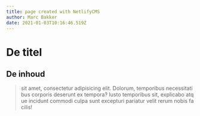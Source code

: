 ```yaml
---
title: page created with NetlifyCMS
author: Marc Bakker
date: 2021-01-03T10:16:46.519Z
---
```


# De titel

## De inhoud

> sit amet, consectetur adipisicing elit. Dolorum, temporibus necessitatibus corporis deserunt ex tempora? Iusto temporibus sit, explicabo atque incidunt commodi culpa sunt excepturi pariatur velit rerum nobis facilis!
